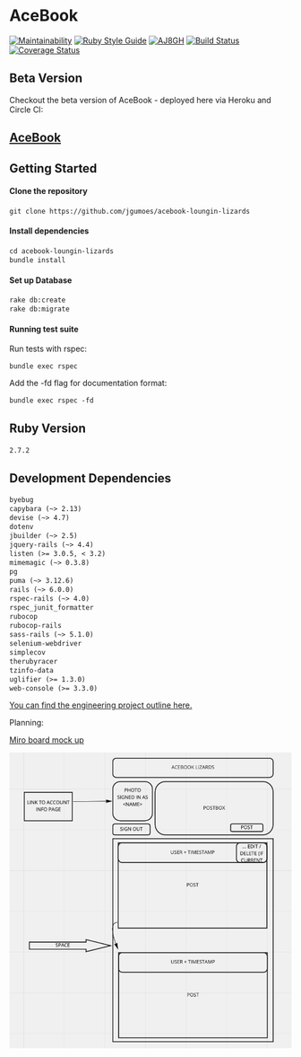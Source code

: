 # AceBook

[![Maintainability](https://api.codeclimate.com/v1/badges/2a690f4718c1d5ffe6e2/maintainability)](https://codeclimate.com/github/AJ8GH/acebook-clone/maintainability)
[![Ruby Style Guide](https://img.shields.io/badge/code_style-rubocop-brightgreen.svg)](https://github.com/rubocop/rubocop)
[![AJ8GH](https://circleci.com/gh/AJ8GH/acebook-clone.svg?style=shield)](https://app.circleci.com/pipelines/github/AJ8GH/acebook-clone)
[![Build Status](https://travis-ci.com/AJ8GH/acebook-clone.svg?branch=master)](https://travis-ci.com/AJ8GH/acebook-clone)
[![Coverage Status](https://coveralls.io/repos/github/AJ8GH/acebook-clone/badge.svg?branch=master)](https://coveralls.io/github/AJ8GH/acebook-clone?branch=master)

## Beta Version

Checkout the beta version of AceBook - deployed here via Heroku and Circle CI:

[AceBook](https://aqueous-thicket-94433.herokuapp.com/)
-------------------------------------------------------

## Getting Started

#### Clone the repository

```shell
git clone https://github.com/jgumoes/acebook-loungin-lizards
```

#### Install dependencies

```shell
cd acebook-loungin-lizards
bundle install
```

#### Set up Database

```
rake db:create
rake db:migrate
```

#### Running test suite

Run tests with rspec:

```shell
bundle exec rspec
```

Add the -fd flag for documentation format:
```shell
bundle exec rspec -fd
```

## Ruby Version

`2.7.2`

## Development Dependencies

```
byebug
capybara (~> 2.13)
devise (~> 4.7)
dotenv
jbuilder (~> 2.5)
jquery-rails (~> 4.4)
listen (>= 3.0.5, < 3.2)
mimemagic (~> 0.3.8)
pg
puma (~> 3.12.6)
rails (~> 6.0.0)
rspec-rails (~> 4.0)
rspec_junit_formatter
rubocop
rubocop-rails
sass-rails (~> 5.1.0)
selenium-webdriver
simplecov
therubyracer
tzinfo-data
uglifier (>= 1.3.0)
web-console (>= 3.3.0)
```

[You can find the engineering project outline here.](https://github.com/makersacademy/course/tree/master/engineering_projects/rails)

Planning:

[Miro board mock up](https://miro.com/app/board/o9J_lN6jG0E=/)

![mock-up](style-mockup.png)
